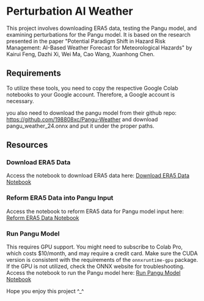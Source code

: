 # Perturbation AI Weather

This project involves downloading ERA5 data, testing the Pangu model, and examining perturbations for the Pangu model. It is based on the research presented in the paper "Potential Paradigm Shift in Hazard Risk Management: AI-Based Weather Forecast for Meteorological Hazards" by Kairui Feng, Dazhi Xi, Wei Ma, Cao Wang, Xuanhong Chen.

## Requirements
To utilize these tools, you need to copy the respective Google Colab notebooks to your Google account. Therefore, a Google account is necessary.

you also need to download the pangu model from their github repo: https://github.com/198808xc/Pangu-Weather and download pangu_weather_24.onnx and put it under the proper paths.

## Resources

### Download ERA5 Data
Access the notebook to download ERA5 data here:
[Download ERA5 Data Notebook](https://colab.research.google.com/drive/1D_bpW6EUJE4o51J_UbEmrIX2Yfa8jBWf?usp=sharing)

### Reform ERA5 Data into Pangu Input
Access the notebook to reform ERA5 data for Pangu model input here:
[Reform ERA5 Data Notebook](https://colab.research.google.com/drive/1RBj24rU4HOiUUyA-hQC8IJiawK5v9P7z?usp=sharing)

### Run Pangu Model
This requires GPU support. You might need to subscribe to Colab Pro, which costs $10/month, and may require a credit card. Make sure the CUDA version is consistent with the requirements of the `onnxruntime-gpu` package. If the GPU is not utilized, check the ONNX website for troubleshooting.
Access the notebook to run the Pangu model here:
[Run Pangu Model Notebook](https://colab.research.google.com/drive/1COxeNXDhbG7_wWPklMmuM3Tkk7lNs61I?usp=sharing)

Hope you enjoy this project ^_^

